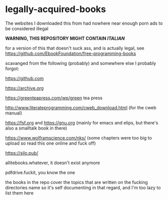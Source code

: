 # legally-acquired-books
The websites I downloaded this from had nowhere near enough porn ads to be considered illegal

__WARNING, THIS REPOSITORY MIGHT CONTAIN *ITALIAN*__


for a version of this that doesn't suck ass, and is actually legal, see https://github.com/EbookFoundation/free-programming-books

scavanged from the following (probably) and somewhere else I probably forgot:

https://github.com

https://archive.org

https://greenteapress.com/wp/green tea press

http://www.literateprogramming.com/cweb_download.html (for the cweb manual)

https://fsf.org and https://gnu.org (mainly for emacs and elips, but there's also a smalltalk book in there)

https://www.wolframscience.com/nks/ (some chapters were too big to upload so read this one online and fuck off)

https://silo.pub/

allitebooks.whatever, it doesn't exist anymore

pdfdrive.fuckit, you know the one

the books in the repo cover the topics that are written on the fucking directories name so it's self documenting in that regard, and I'm too lazy to list them here

